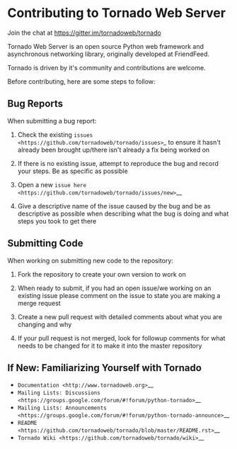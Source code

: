 Contributing to Tornado Web Server
==================
Join the chat at https://gitter.im/tornadoweb/tornado
   

Tornado Web Server is an open source Python web framework and asynchronous networking library, originally developed at FriendFeed.

Tornado is driven by it's community and contributions are welcome. 

Before contributing, here are some steps to follow:

Bug Reports
------------

When submitting a bug report:

1. Check the existing `issues <https://github.com/tornadoweb/tornado/issues>`_ to ensure it hasn't already been brought up/there isn't already a fix being worked on

2. If there is no existing issue, attempt to reproduce the bug and record your steps. Be as specific as possible

3. Open a new `issue here <https://github.com/tornadoweb/tornado/issues/new>`__ 

4. Give a descriptive name of the issue caused by the bug and be as descriptive as possible when describing what the bug is doing and what steps you took to get there


Submitting Code
------------

When working on submitting new code to the repository:

1. Fork the repository to create your own version to work on

2. When ready to submit, if you had an open issue/we working on an existing issue please comment on the issue to state you are making a merge request

3. Create a new pull request with detailed comments about what you are changing and why

4. If your pull request is not merged, look for followup comments for what needs to be changed for it to make it into the master repository


If New: Familiarizing Yourself with Tornado
------------

- `Documentation <http://www.tornadoweb.org>`__
- `Mailing Lists: Discussions <https://groups.google.com/forum/#!forum/python-tornado>`__
- `Mailing Lists: Announcements <https://groups.google.com/forum/#!forum/python-tornado-announce>`__
- `README <https://github.com/tornadoweb/tornado/blob/master/README.rst>`__
- `Tornado Wiki <https://github.com/tornadoweb/tornado/wiki>`__

